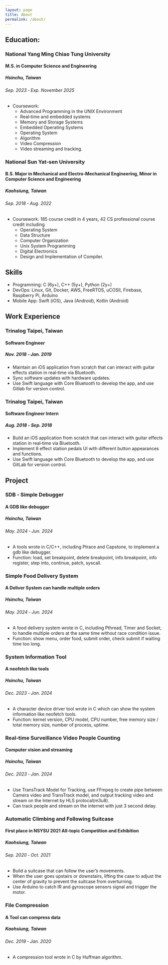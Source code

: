 ```yaml
---
layout: page
title: About
permalink: /about/
---
```


## Education:  

### National Yang Ming Chiao Tung University  

#### M.S. in Computer Science and Engineering  

##### Hsinchu, Taiwan  

###### Sep. 2023 ‑ Exp. November 2025  

* Coursework:  
    * Advanced Programming in the UNIX Environment  
    * Real‑time and embedded systems  
    * Memory and Storage Systems  
    * Embedded Operating Systems  
    * Operating System  
    * Algorithm  
    * Video Compression  
    * Video streaming and tracking.  

### National Sun Yat‑sen University  

#### B.S. Major in Mechanical and Electro-Mechanical Engineering, Minor in Computer Science and Engineering  

##### Kaohsiung, Taiwan  

###### Sep. 2018 ‑ Aug. 2022  

* Coursework: 185 course credit in 4 years, 42 CS professional course credit including  
    * Operating System  
    * Data Structure  
    * Computer Organization  
    * Unix System Programming  
    * Digital Electronics  
    * Design and Implementation of Compiler.  

## Skills

* Programming: C (6y+), C++ (5y+), Python (2y+)  
* DevOps: Linux, Git, Docker, AWS, FreeRTOS, uCOSII, Firebase, Raspberry Pi, Arduino  
* Mobile App: Swift (iOS), Java (Android), Kotlin (Android)  

## Work Experience  

### Trinalog Taipei, Taiwan  

#### Software Engineer  

##### Nov. 2018 ‑ Jan. 2019  

* Maintain an iOS application from scratch that can interact with guitar effects station in real‑time via Bluetooth.
*  Sync software updates with hardware updates.
*   Use Swift language with Core Bluetooth to develop the app, and use Gitlab for version control.

### Trinalog Taipei, Taiwan

#### Software Engineer Intern

##### Aug. 2018 ‑ Sep. 2018

* Build an iOS application from scratch that can interact with guitar effects station in real‑time via Bluetooth.
* Implement 8 effect station pedals UI with different button appearances and functions.
* Use Swift language with Core Bluetooth to develop the app, and use GitLab for version control.

## Project

### SDB ‑ Simple Debugger 

#### A GDB like debugger 

##### Hsinchu, Taiwan

###### May. 2024 ‑ Jun. 2024

* A tools wrote in C/C++, including Ptrace and Capstone, to implement a gdb like debugger.
* Function: load, set breakpoint, delete breakpoint, info breakpoint, info register, step into, continue, patch, syscall.

### Simple Food Delivery System 

#### A Deliver System can handle multiple orders 

##### Hsinchu, Taiwan

###### May. 2024 ‑ Jun. 2024

* A food delivery system wrote in C, including Pthread, Timer and Socket, to handle multiple orders at the same time without race condition
issue.
* Function: show menu, order food, submit order, check submit if waiting time too long.

### System Information Tool

#### A neofetch like tools

##### Hsinchu, Taiwan

###### Dec. 2023 ‑ Jan. 2024

* A character device driver tool wrote in C which can show the system information like neofetch tools.
* Function: kernel version, CPU model, CPU number, free memory size / total memory size, number of process, uptime.

### Real‑time Surveillance Video People Counting 

#### Computer vision and streaming

##### Hsinchu, Taiwan

###### Dec. 2023 ‑ Jan. 2024

* Use TransTrack Model for Tracking, use FFmpeg to create pipe between Camera video and TransTrack model, and output tracking video and
stream on the Internet by HLS protocal(m3u8).
* Can track people and stream on the internet with just 3 second delay.

### Automatic Climbing and Following Suitcase 

#### First place in NSYSU 2021 All-topic Competition and Exhibition

##### Kaohsiung, Taiwan

###### Sep. 2020 ‑ Oct. 2021

* Build a suitcase that can follow the user’s movements.
* When the user goes upstairs or downstairs, lifting the case to adjust the center of gravity to prevent the suitcase from overturning.
* Use Arduino to catch IR and gyroscope sensors signal and trigger the motor.

### File Compression 

#### A Tool can compress data  

##### Kaohsiung, Taiwan  

###### Dec. 2019 ‑ Jan. 2020  

* A compression tool wrote in C by Huffman algorithm.
